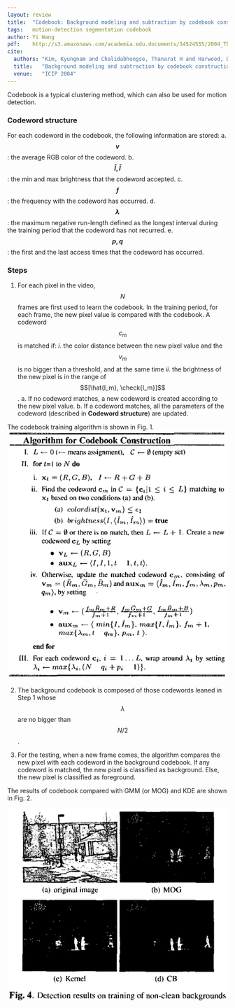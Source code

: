 ```yaml
---
layout: review
title:  "Codebook: Background modeling and subtraction by codebook construction"
tags:   motion-detection segmentation codebook
author: Yi Wang
pdf:    http://s3.amazonaws.com/academia.edu.documents/34524555/2004_Thanarat_david_larry_-_Background_Modeling_and_Substraction_by_Codebook_Construction.pdf?AWSAccessKeyId=AKIAIWOWYYGZ2Y53UL3A&Expires=1491600776&Signature=l087wP2WjitAOFUuH9HClsFEFkI%3D&response-content-disposition=inline%3B%20filename%3DBACKGROUND_MODELING_AND_SUBTRACTION_BY_C.pdf
cite:
  authors: "Kim, Kyungnam and Chalidabhongse, Thanarat H and Harwood, David and Davis, Larry"
  title:   "Background modeling and subtraction by codebook construction"
  venue:   "ICIP 2004"
---
```


Codebook is a typical clustering method, which can also be used for motion detection. 

### Codeword structure
For each codeword in the codebook, the following information are stored:
    a. **$$v$$**: the average RGB color of the codeword.
    b. **$$\hat{I}, \check{I}$$**: the min and max brightness that the codeword accepted.
    c. **$$f$$**: the frequency with the codeword has occurred.
    d. **$$\lambda$$**: the maximum negative run-length defined as the longest interval during the training period that the codeword has not recurred.
    e. **$$p, q$$**: the first and the last access times that the codeword has occurred.

### Steps
1. For each pixel in the video, $$N$$ frames are first used to learn the codebook. In the training period, for each frame, the new pixel value is compared with the codebook. A codeword $$c_m$$ is matched if: *i*. the color distance between the new pixel value and the $$v_m$$ is no bigger than a threshold, and at the same time *ii*. the brightness of the new pixel is in the range of $$[\hat{I_m}, \check{I_m}]$$.
  a. If no codeword matches, a new codeword is created according to the new pixel value. 
  b. If a codeword matches, all the parameters of the codeword (described in **Codeword structure**) are updated.

The codebook training algorithm is shown in Fig. 1.
![](/machine-learning/images/codebook/codebook_codewordTraining.png)

2. The background codebook is composed of those codewords leaned in Step 1 whose $$\lambda$$ are no bigger than $$N/2$$. 

3. For the testing, when a new frame comes, the algorithm compares the new pixel with each codeword in the background codebook. If any codeword is matched, the new pixel is classified as background. Else, the new pixel is classified as foreground.

The results of codebook compared with GMM (or MOG) and KDE are shown in Fig. 2.

![](/machine-learning/images/codebook/codebook_result.png)
